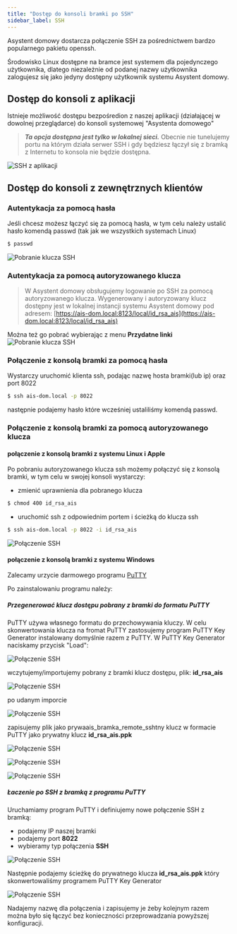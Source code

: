 ```yaml
---
title: "Dostęp do konsoli bramki po SSH"
sidebar_label: SSH
---
```


Asystent domowy dostarcza połączenie SSH za pośrednictwem bardzo popularnego pakietu openssh.

Środowisko Linux dostępne na bramce jest systemem dla pojedynczego użytkownika, dlatego niezależnie od podanej nazwy użytkownika zalogujesz się jako jedyny dostępny użytkownik systemu Asystent domowy.


## Dostęp do konsoli z aplikacji

Istnieje możliwość dostępu bezpośredion z naszej aplikacji (działającej w dowolnej przeglądarce) do konsoli systemowej "Asystenta domowego"

> ***Ta opcja dostępna jest tylko w lokalnej sieci.*** Obecnie nie tunelujemy portu na którym działa serwer SSH i gdy będziesz łączył się z bramką z Internetu to konsola nie będzie dostępna.

![SSH z aplikacji](/AIS-docs/img/en/bramka/ssh_from_app.png)


## Dostęp do konsoli z zewnętrznych klientów


### Autentykacja za pomocą hasła

Jeśli chcesz możesz łączyć się za pomocą hasła, w tym celu należy ustalić hasło komendą passwd (tak jak we wszystkich systemach Linux)

```bash
$ passwd
``` 

![Pobranie klucza SSH](/AIS-docs/img/en/bramka/ssh_passwd.png)



### Autentykacja za pomocą autoryzowanego klucza

> W Asystent domowy obsługujemy logowanie po SSH za pomocą autoryzowanego klucza. Wygenerowany i autoryzowany klucz dostępny jest w lokalnej instancji systemu Asystent domowy pod adresem: [https://ais-dom.local:8123/local/id_rsa_ais](https://ais-dom.local:8123/local/id_rsa_ais)

Można też go pobrać wybierając z menu **Przydatne linki**
![Pobranie klucza SSH](/AIS-docs/img/en/bramka/ssh_download_key.png)


### Połączenie z konsolą bramki za pomocą hasła

Wystarczy uruchomić klienta ssh, podając nazwę hosta bramki(lub ip) oraz port 8022

```bash
$ ssh ais-dom.local -p 8022
```

następnie podajemy hasło które wcześniej ustaliliśmy komendą passwd.


### Połączenie z konsolą bramki za pomocą autoryzowanego klucza

#### połączenie z konsolą bramki z systemu Linux i Apple

Po pobraniu autoryzowanego klucza ssh możemy połączyć się z konsolą bramki, w tym celu w swojej konsoli wystarczy:

- zmienić uprawnienia dla pobranego klucza

```bash
$ chmod 400 id_rsa_ais
```

- uruchomić ssh z odpowiednim portem i ścieżką do klucza ssh

```bash
$ ssh ais-dom.local -p 8022 -i id_rsa_ais
```

![Połączenie SSH](/AIS-docs/img/en/bramka/ssh_console.png)


#### połączenie z konsolą bramki z systemu Windows

Zalecamy urzycie darmowego programu [PuTTY](https://www.putty.org/)


Po zainstalowaniu programu należy:

##### Przegenerować klucz dostępu pobrany z bramki do formatu PuTTY

PuTTY używa własnego formatu do przechowywania kluczy. W celu skonwertowania klucza na fromat PuTTY zastosujemy program PuTTY Key Generator instalowany domyślnie razem z PuTTY.
W  PuTTY Key Generator naciskamy przycisk "Load":

![Połączenie SSH](/AIS-docs/img/en/bramka/ssh_putty_1.png)

wczytujemy/importujemy pobrany z bramki klucz dostępu, plik: **id_rsa_ais**

![Połączenie SSH](/AIS-docs/img/en/bramka/ssh_putty_2.png)

po udanym imporcie

![Połączenie SSH](/AIS-docs/img/en/bramka/ssh_putty_3.png)

zapisujemy plik jako prywaais_bramka_remote_sshtny klucz w formacie PuTTY jako prywatny klucz **id_rsa_ais.ppk**

![Połączenie SSH](/AIS-docs/img/en/bramka/ssh_putty_4.png)

![Połączenie SSH](/AIS-docs/img/en/bramka/ssh_putty_5.png)

![Połączenie SSH](/AIS-docs/img/en/bramka/ssh_putty_6.png)


##### Łaczenie po SSH z bramką z programu PuTTY

Uruchamiamy program PuTTY i definiujemy nowe połączenie SSH z bramką:

- podajemy IP naszej bramki
- podajemy port **8022**
- wybieramy typ połączenia **SSH**

![Połączenie SSH](/AIS-docs/img/en/bramka/ssh_putty_7.png)

Następnie podajemy ścieżkę do prywatnego klucza **id_rsa_ais.ppk** który skonwertowaliśmy programem PuTTY Key Generator

![Połączenie SSH](/AIS-docs/img/en/bramka/ssh_putty_8.png)

Nadajemy nazwę dla połączenia i zapisujemy je żeby kolejnym razem można było się łączyć bez konieczności przeprowadzania powyższej konfiguracji.
